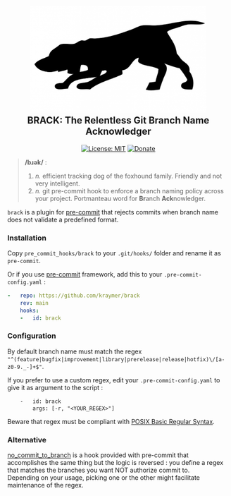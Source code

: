 <h2 align="center">
    <img alt="Logo" src="docs/logo.png" width=400></img><br>
    BRACK: The Relentless Git Branch Name Acknowledger
</h2>


<p align="center">
<a href="https://github.com/psf/black/blob/master/LICENSE"><img alt="License: MIT" src="https://github.com/Kraymer/public/blob/master/brack/license.svg"></a>
<a href="https://ko-fi.com/kraymer"><img alt="Donate" src="https://img.shields.io/badge/-%E2%99%A1%20Donate%20-ff69b4"></img></a>
</p>

> **/bɹək/** :
>
> 1.  *n.* efficient tracking dog of the foxhound family. Friendly and not very intelligent.
> 2.  *n.* git pre-commit hook to enforce a branch naming policy across your project. Portmanteau word for **Br**anch **Ack**nowledger. 

`brack` is a plugin for [pre-commit](https://github.com/pre-commit/pre-commit) that rejects commits when branch name does not validate a predefined format.


### Installation

Copy `pre_commit_hooks/brack` to your `.git/hooks/` folder and rename it as `pre-commit`.

Or if you use [pre-commit](https://github.com/pre-commit/pre-commit) framework, add this to your `.pre-commit-config.yaml` :

```yaml
-   repo: https://github.com/kraymer/brack
    rev: main
    hooks:
    -   id: brack  

```

### Configuration

By default branch name must match the regex `"^(feature|bugfix|improvement|library|prerelease|release|hotfix)\/[a-z0-9._-]+$"`.

If you prefer to use a custom regex, edit your `.pre-commit-config.yaml` to give it as argument to the script :

~~~
    -   id: brack
        args: [-r, "<YOUR_REGEX>"]
~~~

Beware that regex must be compliant with [POSIX Basic Regular Syntax](https://en.wikipedia.org/wiki/Regular_expression#POSIX).

### Alternative

[no_commit_to_branch](https://github.com/pre-commit/pre-commit-hooks/blob/master/pre_commit_hooks/no_commit_to_branch.py) is a hook provided with pre-commit that accomplishes the same thing but the logic is reversed : you define a regex that matches the branches you want NOT authorize commit to.  
Depending on your usage, picking one or the other might facilitate maintenance of the regex.
